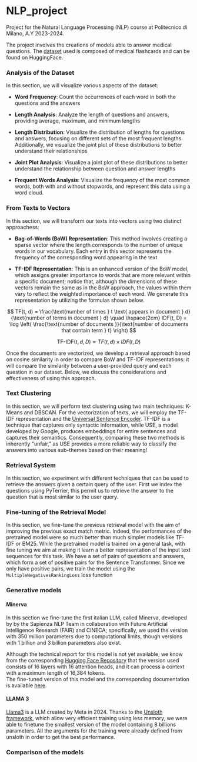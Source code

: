 # NLP_project
Project for the Natural Language Processing (NLP) course at Politecnico di Milano, A.Y 2023-2024.

The project involves the creations of models able to answer medical questions. The [dataset](https://huggingface.co/datasets/medalpaca/medical_meadow_medical_flashcards) used is composed of medical flashcards
and can be found on HuggingFace. 

### Analysis of the Dataset
In this section, we will visualize various aspects of the dataset:
  - **Word Frequency**: Count the occurrences of each word in both the questions and the answers

  - **Length Analysis**: Analyze the length of questions and answers, providing average, maximum, and minimum lengths

  - **Length Distribution**: Visualize the distribution of lengths for questions and answers, focusing on different sets of the most frequent lengths.
  Additionally, we visualize the joint plot of these distributions to better understand their relationships

  - **Joint Plot Analysis**: Visualize a joint plot of these distributions to better understand the relationship between question and answer lengths

  - **Frequent Words Analysis**: Visualize the frequency of the most common words, both with and without stopwords, and represent this data using a word cloud.


### From Texts to Vectors
In this section, we will transform our texts into vectors using two distinct approachess:

  - **Bag-of-Words (BoW) Representation**: This method involves creating a sparse vector where the length corresponds to the number of unique words in our vocabulary. Each entry in this vector represents the frequency of the corresponding word appearing in the text

  - **TF-IDF Representation**: This is an enhanced version of the BoW model, which assigns greater importance to words that are more relevant within a specific document; notice that, although the dimensions of these vectors remain the same as in the BoW approach, the values within them vary to reflect the weighted importance of each word. We generate this representation by utilizing the formulas shown below. 

$$
TF(t, d) = \frac{\text{number of times } t \text{ appears in document } d}{\text{number of terms in document } d} \quad \hspace{2cm} IDF(t, D) = \log \left( \frac{\text{number of documents }}{\text{number of documents that contain term } t} \right)
$$

$$
\text{TF-IDF}(t, d, D) = TF(t, d) \times IDF(t, D)
$$


Once the documents are vectorized, we develop a retrieval approach based on cosine similarity in order to compare BoW and TF-IDF representations: it will compare the similarity between a user-provided query and each question in our dataset.
Below, we discuss the considerations and effectiveness of using this approach.


### Text Clustering
In this section, we will perform text clustering using two main techniques: K-Means and DBSCAN. For the vectorization of texts, we will employ the TF-IDF representation and the [Universal Sentence Encoder](https://arxiv.org/pdf/1803.11175). TF-IDF is a technique that captures only syntactic information, while USE, a model developed by Google, produces embeddings for entire sentences and captures their semantics. Consequently, comparing these two methods is inherently "unfair," as USE provides a more reliable way to classify the answers into various sub-themes based on their meaning!

### Retrieval System
In this section, we experiment with different techniques that can be used to retrieve the answers given a certain query of the user. First we index the questions using PyTerrier, this permit us to retrieve the answer to the question that is most similar to the user query.

### Fine-tuning of the Retrieval Model
In this section, we fine-tune the previous retrieval model with the aim of improving the previous exact match metric. Indeed, the performances of the pretrained model were so much better than much simpler models like TF-IDF or BM25. While the pretrained model is trained on a general task, with fine tuning we aim at making it learn a better representation of the input text sequences for this task. We have a set of pairs of questions and answers, which form a set of positive pairs for the Sentence Transformer. Since we only have positive pairs, we train the model using the `MultipleNegativesRankingLoss` loss function

### Generative models
#### Minerva
In this section we fine-tune the first italian LLM, called Minerva, developed by by the Sapienza NLP Team in collaboration with Future Artificial Intelligence Research (FAIR) and CINECA; specifically, we used the version with 350 million parameters due to computational limits, though versions with 1 billion and 3 billion parameters also exist.

Although the technical report for this model is not yet available, we know from the corresponding [Hugging Face Repository](https://huggingface.co/sapienzanlp/Minerva-3B-base-v1.0) that the version used consists of 16 layers with 16 attention heads, and it can process a context with a maximum length of 16,384 tokens.  
The fine-tuned version of this model and the corresponding documentation is available [here](https://huggingface.co/FabioS08/MedicalFlashcardsMinerva).

#### LLAMA 3
[Llama3](https://llama.meta.com/llama3/) is a LLM created by Meta in 2024. Thanks to the [Unsloth framework](https://github.com/unslothai/unsloth), which allow very efficient training using less memory, we were able to finetune the smallest version of the model containing 8 billions parameters. All the arguments for the training were already defined from unsloth in order to get the best performance.

### Comparison of the models

